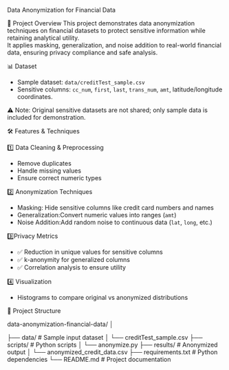  Data Anonymization for Financial Data


📝 Project Overview
This project demonstrates data anonymization techniques on financial datasets to protect sensitive information while retaining analytical utility.  
It applies masking, generalization, and noise addition to real-world financial data, ensuring privacy compliance and safe analysis.  



📊 Dataset
- Sample dataset: `data/creditTest_sample.csv`  
- Sensitive columns: `cc_num`, `first`, `last`, `trans_num`, `amt`, latitude/longitude coordinates.  

 ⚠️ Note: Original sensitive datasets are not shared; only sample data is included for demonstration.


🛠 Features & Techniques


1️⃣ Data Cleaning & Preprocessing
- Remove duplicates  
- Handle missing values  
- Ensure correct numeric types  

2️⃣ Anonymization Techniques
- Masking: Hide sensitive columns like credit card numbers and names  
- Generalization:Convert numeric values into ranges (`amt`)  
- Noise Addition:Add random noise to continuous data (`lat`, `long`, etc.)  

3️⃣Privacy Metrics
- ✅ Reduction in unique values for sensitive columns  
- ✅ k-anonymity for generalized columns  
- ✅ Correlation analysis to ensure utility  

4️⃣ Visualization
- Histograms to compare original vs anonymized distributions
  
📂 Project Structure

data-anonymization-financial-data/
│


├── data/                  # Sample input dataset
│   └── creditTest_sample.csv
├── scripts/               # Python scripts
│   └── anonymize.py
├── results/               # Anonymized output
│   └── anonymized_credit_data.csv
├── requirements.txt       # Python dependencies
└── README.md              # Project documentation







